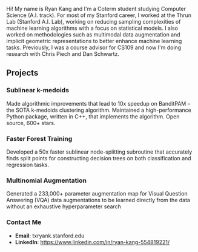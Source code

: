 Hi! My name is Ryan Kang and I'm a Coterm student studying Computer Science (A.I. track).  For most of my Stanford career, I worked at the Thrun Lab (Stanford A.I. Lab), working on reducing sampling complexities of machine learning algorithms with a focus on statistical models. I also worked on methodologies such as multimodal data augmentation and implicit geometric representations to better enhance machine learning tasks. Previously, I was a course advisor for CS109 and now I'm doing research with Chris Piech and Dan Schwartz.

## Projects

### Sublinear k-medoids
Made algorithmic improvements that lead to 10x speedup on BanditPAM – the SOTA
k-medoids clustering algorithm. Maintained a high-performance Python package, written in C++, that
implements the algorithm. Open source, 600+ stars.

### Faster Forest Training
Developed a 50x faster sublinear node-splitting subroutine that accurately finds split
points for constructing decision trees on both classification and regression tasks.

### Multinomial Augmentation
Generated a 233,000+ parameter augmentation map for Visual Question Answering (VQA) data
augmentations to be learned directly from the data without an exhaustive hyperparameter search

### Contact Me
- **Email**: txryank.stanford.edu
- **LinkedIn**: https://www.linkedin.com/in/ryan-kang-554819221/
